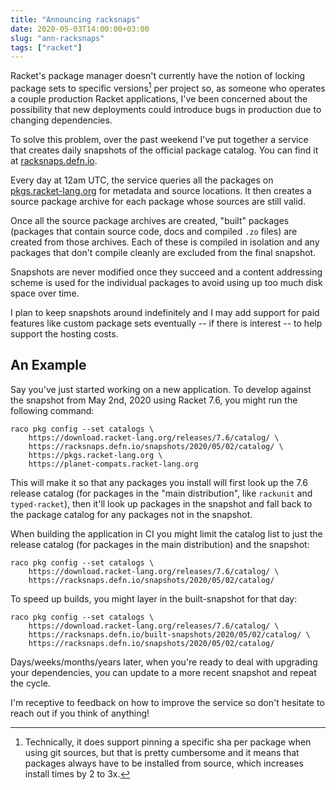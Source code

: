 ```yaml
---
title: "Announcing racksnaps"
date: 2020-05-03T14:00:00+03:00
slug: "ann-racksnaps"
tags: ["racket"]
---
```


Racket's package manager doesn't currently have the notion of locking
package sets to specific versions[^1] per project so, as someone who
operates a couple production Racket applications, I've been concerned
about the possibility that new deployments could introduce bugs in
production due to changing dependencies.

To solve this problem, over the past weekend I've put together a
service that creates daily snapshots of the official package catalog.
You can find it at [racksnaps.defn.io].

Every day at 12am UTC, the service queries all the packages on
[pkgs.racket-lang.org] for metadata and source locations.  It then
creates a source package archive for each package whose sources are
still valid.

Once all the source package archives are created, "built" packages
(packages that contain source code, docs and compiled `.zo` files) are
created from those archives.  Each of these is compiled in isolation
and any packages that don't compile cleanly are excluded from the
final snapshot.

Snapshots are never modified once they succeed and a content
addressing scheme is used for the individual packages to avoid using
up too much disk space over time.

I plan to keep snapshots around indefinitely and I may add support for
paid features like custom package sets eventually -- if there is
interest -- to help support the hosting costs.

## An Example

Say you've just started working on a new application.  To develop
against the snapshot from May 2nd, 2020 using Racket 7.6, you might
run the following command:

    raco pkg config --set catalogs \
        https://download.racket-lang.org/releases/7.6/catalog/ \
        https://racksnaps.defn.io/snapshots/2020/05/02/catalog/ \
        https://pkgs.racket-lang.org \
        https://planet-compats.racket-lang.org

This will make it so that any packages you install will first look up
the 7.6 release catalog (for packages in the "main distribution", like
`rackunit` and `typed-racket`), then it'll look up packages in the
snapshot and fall back to the package catalog for any packages not in
the snapshot.

When building the application in CI you might limit the catalog
list to just the release catalog (for packages in the main
distribution) and the snapshot:

    raco pkg config --set catalogs \
        https://download.racket-lang.org/releases/7.6/catalog/ \
        https://racksnaps.defn.io/snapshots/2020/05/02/catalog/

To speed up builds, you might layer in the built-snapshot for that day:

    raco pkg config --set catalogs \
        https://download.racket-lang.org/releases/7.6/catalog/ \
        https://racksnaps.defn.io/built-snapshots/2020/05/02/catalog/ \
        https://racksnaps.defn.io/snapshots/2020/05/02/catalog/

Days/weeks/months/years later, when you're ready to deal with
upgrading your dependencies, you can update to a more recent snapshot
and repeat the cycle.

I'm receptive to feedback on how to improve the service so don't
hesitate to reach out if you think of anything!


[^1]: Technically, it does support pinning a specific sha per package
    when using git sources, but that is pretty cumbersome and it means
    that packages always have to be installed from source, which
    increases install times by 2 to 3x.

[racksnaps.defn.io]: https://racksnaps.defn.io
[pkgs.racket-lang.org]: https://pkgs.racket-lang.org
